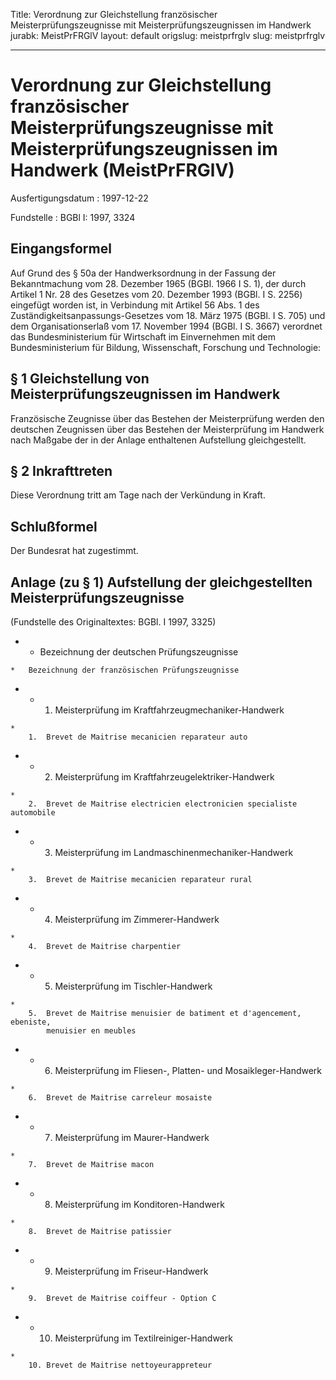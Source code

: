 Title: Verordnung zur Gleichstellung französischer Meisterprüfungszeugnisse mit Meisterprüfungszeugnissen
  im Handwerk
jurabk: MeistPrFRGlV
layout: default
origslug: meistprfrglv
slug: meistprfrglv

---

# Verordnung zur Gleichstellung französischer Meisterprüfungszeugnisse mit Meisterprüfungszeugnissen im Handwerk (MeistPrFRGlV)

Ausfertigungsdatum
:   1997-12-22

Fundstelle
:   BGBl I: 1997, 3324



## Eingangsformel

Auf Grund des § 50a der Handwerksordnung in der Fassung der
Bekanntmachung vom 28. Dezember 1965 (BGBl. 1966 I S. 1), der durch
Artikel 1 Nr. 28 des Gesetzes vom 20. Dezember 1993 (BGBl. I S. 2256)
eingefügt worden ist, in Verbindung mit Artikel 56 Abs. 1 des
Zuständigkeitsanpassungs-Gesetzes vom 18. März 1975 (BGBl. I S. 705)
und dem Organisationserlaß vom 17. November 1994 (BGBl. I S. 3667)
verordnet das Bundesministerium für Wirtschaft im Einvernehmen mit dem
Bundesministerium für Bildung, Wissenschaft, Forschung und
Technologie:


## § 1 Gleichstellung von Meisterprüfungszeugnissen im Handwerk

Französische Zeugnisse über das Bestehen der Meisterprüfung werden den
deutschen Zeugnissen über das Bestehen der Meisterprüfung im Handwerk
nach Maßgabe der in der Anlage enthaltenen Aufstellung gleichgestellt.


## § 2 Inkrafttreten

Diese Verordnung tritt am Tage nach der Verkündung in Kraft.


## Schlußformel

Der Bundesrat hat zugestimmt.


## Anlage (zu § 1) Aufstellung der gleichgestellten Meisterprüfungszeugnisse

(Fundstelle des Originaltextes: BGBl. I 1997, 3325)

*    *   Bezeichnung der deutschen Prüfungszeugnisse

    *   Bezeichnung der französischen Prüfungszeugnisse


*    *
        1.  Meisterprüfung im Kraftfahrzeugmechaniker-Handwerk




    *
        1.  Brevet de Maitrise mecanicien reparateur auto





*    *
        2.  Meisterprüfung im Kraftfahrzeugelektriker-Handwerk




    *
        2.  Brevet de Maitrise electricien electronicien specialiste automobile





*    *
        3.  Meisterprüfung im Landmaschinenmechaniker-Handwerk




    *
        3.  Brevet de Maitrise mecanicien reparateur rural





*    *
        4.  Meisterprüfung im Zimmerer-Handwerk




    *
        4.  Brevet de Maitrise charpentier





*    *
        5.  Meisterprüfung im Tischler-Handwerk




    *
        5.  Brevet de Maitrise menuisier de batiment et d'agencement, ebeniste,
            menuisier en meubles





*    *
        6.  Meisterprüfung im Fliesen-, Platten- und Mosaikleger-Handwerk




    *
        6.  Brevet de Maitrise carreleur mosaiste





*    *
        7.  Meisterprüfung im Maurer-Handwerk




    *
        7.  Brevet de Maitrise macon





*    *
        8.  Meisterprüfung im Konditoren-Handwerk




    *
        8.  Brevet de Maitrise patissier





*    *
        9.  Meisterprüfung im Friseur-Handwerk




    *
        9.  Brevet de Maitrise coiffeur - Option C





*    *
        10. Meisterprüfung im Textilreiniger-Handwerk




    *
        10. Brevet de Maitrise nettoyeurappreteur







